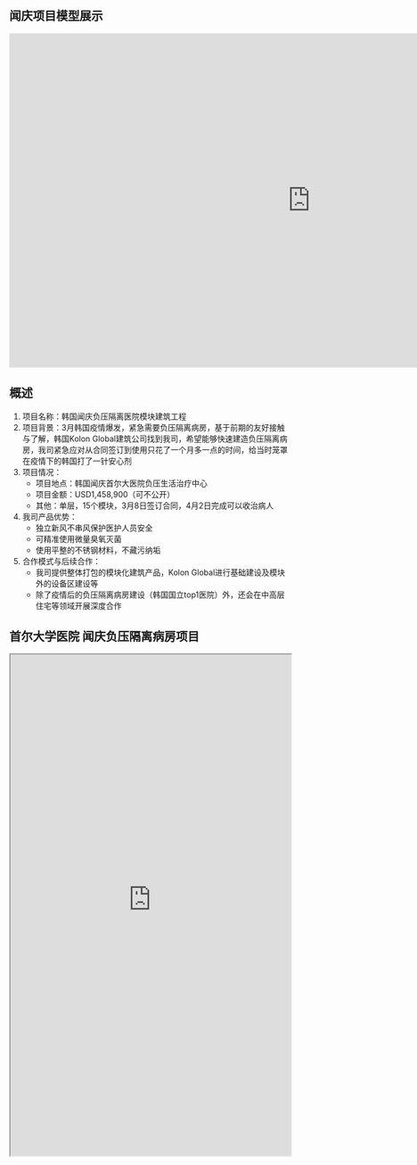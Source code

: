 ## 闻庆项目模型展示

<div class="sketchfab-embed-wrapper">
    <iframe title="A 3D model" width="1080" height="600" src="https://sketchfab.com/models/1d829b059542417fbebdf8837a0d8a64/embed?autostart=1&amp;ui_controls=1&amp;ui_infos=1&amp;ui_inspector=1&amp;ui_stop=1&amp;ui_watermark=1&amp;ui_watermark_link=1" frameborder="0" allow="autoplay; fullscreen; vr" mozallowfullscreen="true" webkitallowfullscreen="true"></iframe>
</div>

## 概述

1. 项目名称：韩国闻庆负压隔离医院模块建筑工程
2. 项目背景：3月韩国疫情爆发，紧急需要负压隔离病房，基于前期的友好接触与了解，韩国Kolon Global建筑公司找到我司，希望能够快速建造负压隔离病房，我司紧急应对从合同签订到使用只花了一个月多一点的时间，给当时笼罩在疫情下的韩国打了一针安心剂
3. 项目情况：
    - 项目地点：韩国闻庆首尔大医院负压生活治疗中心
    - 项目金额：USD1,458,900（可不公开）
    - 其他：单层，15个模块，3月8日签订合同，4月2日完成可以收治病人
4. 我司产品优势：
    - 独立新风不串风保护医护人员安全
    - 可精准使用微量臭氧灭菌
    - 使用平整的不锈钢材料，不藏污纳垢
5. 合作模式与后续合作：
    - 我司提供整体打包的模块化建筑产品，Kolon Global进行基础建设及模块外的设备区建设等
    - 除了疫情后的负压隔离病房建设（韩国国立top1医院）外，还会在中高层住宅等领域开展深度合作

## 首尔大学医院 闻庆负压隔离病房项目
<div>
<iframe src="https://5docs.oss-cn-shanghai.aliyuncs.com/res/1.pdf" width="100%" height="900px" >
</iframe>
</div>

